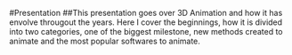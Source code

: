 #Presentation
##This presentation goes over 3D Animation and how it has envolve througout the years. Here I cover the beginnings,
how it is divided into two categories, one of the biggest milestone, new methods created to animate and the most popular softwares to animate. 
